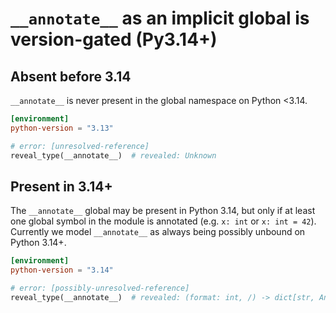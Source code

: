 # `__annotate__` as an implicit global is version-gated (Py3.14+)

## Absent before 3.14

`__annotate__` is never present in the global namespace on Python \<3.14.

```toml
[environment]
python-version = "3.13"
```

```py
# error: [unresolved-reference]
reveal_type(__annotate__)  # revealed: Unknown
```

## Present in 3.14+

The `__annotate__` global may be present in Python 3.14, but only if at least one global symbol in
the module is annotated (e.g. `x: int` or `x: int = 42`). Currently we model `__annotate__` as
always being possibly unbound on Python 3.14+.

```toml
[environment]
python-version = "3.14"
```

```py
# error: [possibly-unresolved-reference]
reveal_type(__annotate__)  # revealed: (format: int, /) -> dict[str, Any]
```

